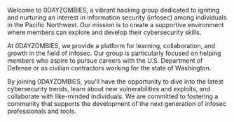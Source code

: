 Welcome to 0DAYZOMBIES, a vibrant hacking group dedicated to igniting and nurturing an interest in information security (infosec) among individuals in the Pacific Northwest. Our mission is to create a supportive environment where members can explore and develop their cybersecurity skills.

At 0DAYZOMBIES, we provide a platform for learning, collaboration, and growth in the field of infosec. Our group is particularly focused on helping members who aspire to pursue careers with the U.S. Department of Defense or as civilian contractors working for the state of Washington.

By joining 0DAYZOMBIES, you'll have the opportunity to dive into the latest cybersecurity trends, learn about new vulnerabilities and exploits, and collaborate with like-minded individuals. We are committed to fostering a community that supports the development of the next generation of infosec professionals and tools.
